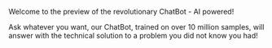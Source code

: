 Welcome to the preview of the revolutionary ChatBot - AI powered!

Ask whatever you want, our ChatBot, trained on over 10 million samples, will answer with the technical solution to a problem you did not know you had!
